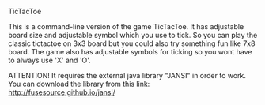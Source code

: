 TicTacToe 

This is a command-line version of the game TicTacToe. 
It has adjustable board size and adjustable symbol which you use to tick.
So you can play the classic tictactoe on 3x3 board but you could also try something fun like 7x8 board.
The game also has adjustable symbols for ticking so you wont have to always use 'X' and 'O'.

ATTENTION! It requires the external java library "JANSI" in order to work. You can download the library from this link:
http://fusesource.github.io/jansi/

